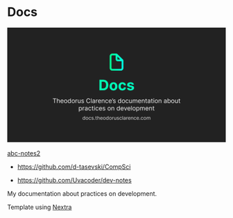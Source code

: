 # Docs

![Docs OG](public/og.jpg)

[abc-notes2](https://github.com/Uvacoder/abc-notes2)

- https://github.com/d-tasevski/CompSci

- https://github.com/Uvacoder/dev-notes

My documentation about practices on development.

Template using [Nextra](https://nextra.vercel.app)
